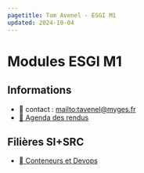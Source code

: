 ```yaml
---
pagetitle: Tom Avenel - ESGI M1
updated: 2024-10-04
---
```


# Modules ESGI M1

## Informations

- 📧 contact : <mailto:tavenel@myges.fr>
- [📅 Agenda des rendus](https://acloud5.zaclys.com/index.php/apps/calendar/p/x5PQaEqx48942tcy)

## Filières SI+SRC

- [󱃾  Conteneurs et Devops](/promotions/esgi/esgi-m1-devops.html)

